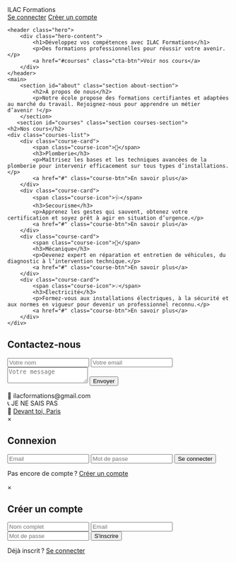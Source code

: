 <!DOCTYPE html>
<html lang="fr">
<head>
    <meta charset="UTF-8">
    <meta name="viewport" content="width=device-width, initial-scale=1.0">
    <title>ILAC Formations</title>
    <link rel="stylesheet" href="ecole.css">
</head>
<body>
    <nav class="navbar">
        <div class="logo">ILAC Formations</div>
       <div class="account-menu">
        <a href="#" class="login-btn">Se connecter</a>
        <a href="#" class="signup-btn">Créer un compte</a>
    </div>
    </nav>
    
    <header class="hero">
        <div class="hero-content">
            <h1>Développez vos compétences avec ILAC Formations</h1>
            <p>Des formations professionnelles pour réussir votre avenir.</p>
            <a href="#courses" class="cta-btn">Voir nos cours</a>
        </div>
    </header>
    <main>
        <section id="about" class="section about-section">
            <h2>À propos de nous</h2>
            <p>Notre école propose des formations certifiantes et adaptées au marché du travail. Rejoignez-nous pour apprendre un métier d’avenir !</p>
        </section>
       <section id="courses" class="section courses-section">
    <h2>Nos cours</h2>
    <div class="courses-list">
        <div class="course-card">
            <span class="course-icon">🔧</span>
            <h3>Plomberie</h3>
            <p>Maîtrisez les bases et les techniques avancées de la plomberie pour intervenir efficacement sur tous types d’installations.</p>
            <a href="#" class="course-btn">En savoir plus</a>
        </div>
        <div class="course-card">
            <span class="course-icon">🩺</span>
            <h3>Secourisme</h3>
            <p>Apprenez les gestes qui sauvent, obtenez votre certification et soyez prêt à agir en situation d’urgence.</p>
            <a href="#" class="course-btn">En savoir plus</a>
        </div>
        <div class="course-card">
            <span class="course-icon">🚗</span>
            <h3>Mécanique</h3>
            <p>Devenez expert en réparation et entretien de véhicules, du diagnostic à l’intervention technique.</p>
            <a href="#" class="course-btn">En savoir plus</a>
        </div>
        <div class="course-card">
            <span class="course-icon">💡</span>
            <h3>Électricité</h3>
            <p>Formez-vous aux installations électriques, à la sécurité et aux normes en vigueur pour devenir un professionnel reconnu.</p>
            <a href="#" class="course-btn">En savoir plus</a>
        </div>
    </div>
</section>
               <section id="contact" class="section contact-section">
            <h2>Contactez-nous</h2>
            <div class="contact-flex">
                <form class="contact-form">
                    <input type="text" placeholder="Votre nom" required>
                    <input type="email" placeholder="Votre email" required>
                    <textarea placeholder="Votre message" required></textarea>
                    <button type="submit">Envoyer</button>
                </form>
                <div class="contact-details">
                    <div class="contact-item">
                        <span class="contact-icon">📧</span>
                        <span>ilacformations@gmail.com</span>
                    </div>
                    <div class="contact-item">
                        <span class="contact-icon">📞</span>
                        <span>JE NE SAIS PAS</span>
                    </div>
                    <div class="contact-item">
                        <span class="contact-icon">📍</span>
                        <span><a href="https://www.google.com/maps/place/Ecole+de+langues/@36.5171321,3.9808242,18.42z/data=!4m6!3m5!1s0x128c33004207259d:0x5d834fdc9351ce08!8m2!3d36.5169797!4d3.9813219!16s%2Fg%2F11xt39mff8?entry=ttu&g_ep=EgoyMDI1MDkwOC4wIKXMDSoASAFQAw%3D%3D">Devant toi, Paris</a></span>
                    </div>
                </div>
            </div>
        </section>
    </main>
    <div id="login-modal" class="modal">
    <div class="modal-content">
        <span class="close-modal">&times;</span>
        <h2>Connexion</h2>
        <form class="login-form">
            <input type="email" placeholder="Email" required>
            <input type="password" placeholder="Mot de passe" required>
            <button type="submit">Se connecter</button>
        </form>
        <p class="modal-link">Pas encore de compte ? <a href="#">Créer un compte</a></p>
    </div>
</div>
<div id="signup-modal" class="modal">
    <div class="modal-content">
        <span class="close-signup">&times;</span>
        <h2>Créer un compte</h2>
        <form class="signup-form" method="POST" action="signup.php" target="_blank">
            <input type="text" name="name" placeholder="Nom complet" required>
            <input type="email" name="email" placeholder="Email" required>
            <input type="password" name="password" placeholder="Mot de passe" required>
            <button type="submit">S'inscrire</button>
        </form>
        <p class="modal-link">Déjà inscrit ? <a href="#" id="open-login">Se connecter</a></p>
    </div>
</div>
<script>
document.querySelector('.login-btn').onclick = function(e) {
    e.preventDefault();
    document.getElementById('login-modal').style.display = 'flex';
};
document.querySelector('.close-modal').onclick = function() {
    document.getElementById('login-modal').style.display = 'none';
};
window.onclick = function(event) {
    const modal = document.getElementById('login-modal');
    if (event.target === modal) modal.style.display = 'none';
};
    document.querySelector('.signup-btn').onclick = function(e) {
    e.preventDefault();
    document.getElementById('signup-modal').style.display = 'flex';
};
document.querySelector('.close-signup').onclick = function() {
    document.getElementById('signup-modal').style.display = 'none';
};
document.getElementById('open-login').onclick = function(e) {
    e.preventDefault();
    document.getElementById('signup-modal').style.display = 'none';
    document.getElementById('login-modal').style.display = 'flex';
};
window.onclick = function(event) {
    const signupModal = document.getElementById('signup-modal');
    const loginModal = document.getElementById('login-modal');
    if (event.target === signupModal) signupModal.style.display = 'none';
    if (event.target === loginModal) loginModal.style.display = 'none';
};
</script>
</body>
</html>
